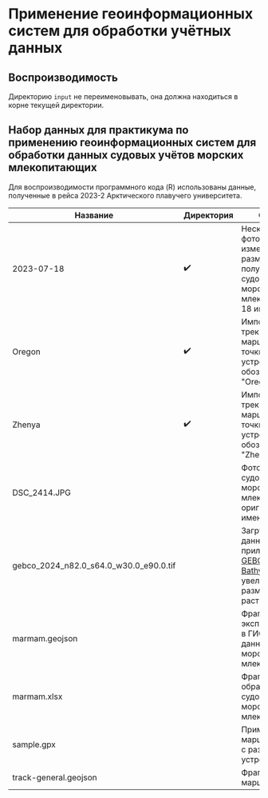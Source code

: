 # Применение геоинформационных систем для обработки учётных данных

## Воспроизводимость

Директорию `input` не переименовывать, она должна находиться в корне текущей директории.

## Набор данных для практикума по применению геоинформационных систем для обработки данных судовых учётов морских млекопитающих

Для воспроизводимости программного кода (R) использованы данные, полученные в рейса 2023-2 Арктического плавучего университета.

| Название | Директория | Описание
|----------|------------|---------
2023-07-18 | ✔️ | Несколько фотографий с измененным размером, полученные при судовом учётё морских млекопитающий 18 июля 2023 г.
Oregon | ✔️ | Импортированные треки и маршрутные точки с GPS устройства, обозначенного как "Oregon"
Zhenya | ✔️ | Импортированные треки и маршрутные точки с GPS устройства, обозначенного как "Zhenya"
DSC_2414.JPG | | Фотография с судового учёта морских млекопитающих с оригинальным именем файла
gebco_2024_n82.0_s64.0_w30.0_e90.0.tif | | Загруженные данные через приложение [GEBCO Gridded Bathymetry Data](https://download.gebco.net/) c увеличенным размером ячейки растра
marmam.geojson | | Фрагмент экспортированных в ГИС формат данных учёта морских млекопитающих
marmam.xlsx | | Фрагмент таблицы обработки данных судового учёта морских млекопитающих
sample.gpx | | Пример набора маршрутных точек с различных устройств
track-general.geojson | | Фрагмент точек маршрута судна
